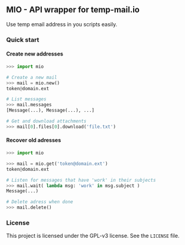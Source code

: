 ## MIO - API wrapper for temp-mail.io

Use temp email address in you scripts easily.

### Quick start

#### Create new addresses
```python
>>> import mio

# Create a new mail
>>> mail = mio.new()
token@domain.ext

# List messages
>>> mail.messages
[Message(...), Message(...), ...]

# Get and download attachments
>>> mail[0].files[0].download('file.txt')
```

#### Recover old adresses
```python
>>> import mio

>>> mail = mio.get('token@domain.ext')
token@domain.ext

# Listen for messages that have 'work' in their subjects
>>> mail.wait( lambda msg: 'work' in msg.subject )
Message(...)

# Delete adress when done
>>> mail.delete()
```

### License

This project is licensed under the GPL-v3 license. See the `LICENSE` file.